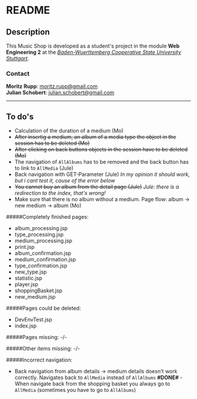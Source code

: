 README
========

Description
-----------

This Music Shop is developed as a student's project in the module __Web Engineering 2__ at the _[Baden-Wuerttemberg Cooperative State University Stuttgart](http://www.dbhw-stuttgart.de)_.

### Contact

__Moritz Rupp__: [moritz.rupp@gmail.com](moritz.rupp@gmail.com)  
__Julian Schobert__: [julian.schobert@gmail.com](julian.schobert@gmail.com)

---
To do's
--------

* Calculation of the duration of a medium (Mo)
* ~~After insertig a medium, an album of a media type the object in the session has to be deleted (Mo)~~
* ~~After clicking on back buttons objects in the session have to be deleted (Mo)~~
* The navigation of <code>AllAlbums</code> has to be removed and the back button has to link to <code>AllMedia</code> (Jule)
* Back navigation with GET-Parameter (Jule) 
*In my opinion it should work, but i cant test it, cause of the error below*
* ~~You cannot buy an album from the detail page (Jule)~~ *Jule: there is a redirection to the index, that's wrong!*
* Make sure that there is no album without a medium. Page flow: album -> new medium -> album (Mo)

#####Completely finished pages:

 - album_processing.jsp
 - type_processing.jsp
 - medium_processing.jsp
 - print.jsp
 - album_confirmation.jsp
 - medium_confirmation.jsp
 - type_confirmation.jsp
 - new_type.jsp
 - statistic.jsp
 - player.jsp
 - shoppingBasket.jsp
 - new_medium.jsp
 
#####Pages could be deleted:
 - DevEnvTest.jsp
 - index.jsp

#####Pages missing:
 -/-
 
#####Other items missing:
 -/-
 
#####Incorrect navigation:
 - Back navigation from album details -> medium details doesn't work correctly. Navigates back to <code>AllMedia</code> instead of <code>AllAlbums</code>
**#DONE#** - When navigate back from the shopping basket you always go to `AllMedia` (sometimes you have to go to `AllAlbums`) 